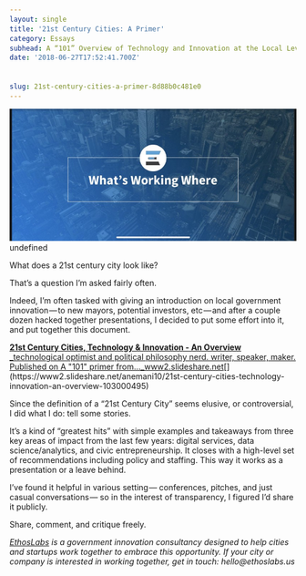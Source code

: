 ```yaml
---
layout: single
title: '21st Century Cities: A Primer'
category: Essays
subhead: A “101” Overview of Technology and Innovation at the Local Level
date: '2018-06-27T17:52:41.700Z'


slug: 21st-century-cities-a-primer-8d88b0c481e0
---
```


![](/post-img/1__9xdptnb4YnxLme2CxeqOqA__2x.jpeg)
undefined

What does a 21st century city look like?

That’s a question I’m asked fairly often.

Indeed, I’m often tasked with giving an introduction on local government innovation — to new mayors, potential investors, etc — and after a couple dozen hacked together presentations, I decided to put some effort into it, and put together this document.

[**21st Century Cities, Technology & Innovation - An Overview**  
_technological optimist and political philosophy nerd. writer, speaker, maker. Published on A "101" primer from…_www2.slideshare.net](https://www2.slideshare.net/anemani10/21st-century-cities-technology-innovation-an-overview-103000495 "https://www2.slideshare.net/anemani10/21st-century-cities-technology-innovation-an-overview-103000495")[](https://www2.slideshare.net/anemani10/21st-century-cities-technology-innovation-an-overview-103000495)

Since the definition of a “21st Century City” seems elusive, or controversial, I did what I do: tell some stories.

It’s a kind of “greatest hits” with simple examples and takeaways from three key areas of impact from the last few years: digital services, data science/analytics, and civic entrepreneurship. It closes with a high-level set of recommendations including policy and staffing. This way it works as a presentation or a leave behind.

I’ve found it helpful in various setting — conferences, pitches, and just casual conversations — so in the interest of transparency, I figured I’d share it publicly.

Share, comment, and critique freely.

[_EthosLabs_](http://ethoslabs.us) _is a government innovation consultancy designed to help cities and startups work together to embrace this opportunity. If your city or company is interested in working together, get in touch: hello@ethoslabs.us_